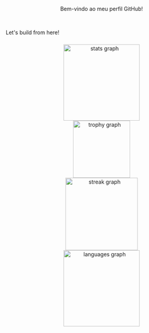 <p align="center">Bem-vindo ao meu perfil GitHub!</p>
<br>
<p>Let's build from here!</p>

###

<div align="center">
  <img src="https://github-readme-stats.vercel.app/api?username=barraviera&hide_title=false&hide_rank=false&show_icons=true&include_all_commits=true&count_private=true&disable_animations=false&theme=vue-dark&locale=en&hide_border=true&order=1&custom_title=Thiago%20Barraviera's%20GitHub%20Stats" height="200" alt="stats graph" /> <br>
  <img src="https://github-profile-trophy.vercel.app?username=barraviera&theme=darkhub&column=8&row=1&margin-w=5&margin-h=0&no-bg=false&no-frame=true&order=4" height="150" alt="trophy graph" /> <br>
  <img src="https://streak-stats.demolab.com?user=barraviera&locale=en&mode=daily&theme=vue-dark&hide_border=true&border_radius=5&order=3" height="190" alt="streak graph" /> <br>
  <img src="https://github-readme-stats.vercel.app/api/top-langs?username=barraviera&locale=en&hide_title=false&layout=compact&card_width=320&langs_count=8&theme=vue-dark&hide_border=true&order=2&custom_title=Most%20Used%20Languages" height="200" alt="languages graph"  />
</div>

###

